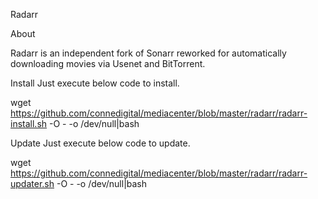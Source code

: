 Radarr

About

Radarr is an independent fork of Sonarr reworked for automatically downloading movies via Usenet and BitTorrent.

Install
Just execute below code to install.

wget https://github.com/connedigital/mediacenter/blob/master/radarr/radarr-install.sh -O - -o /dev/null|bash

Update
Just execute below code to update.

wget https://github.com/connedigital/mediacenter/blob/master/radarr/radarr-updater.sh -O - -o /dev/null|bash
